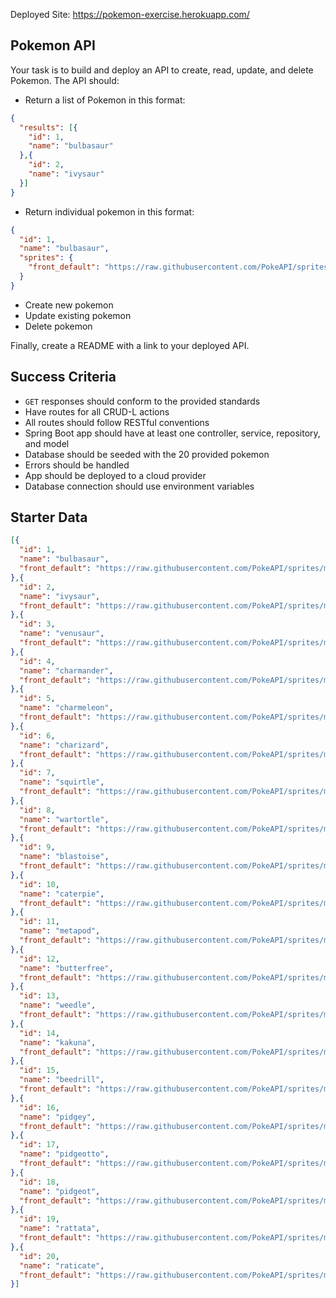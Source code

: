 Deployed Site: https://pokemon-exercise.herokuapp.com/



## Pokemon API

Your task is to build and deploy an API to create, read, update, and delete Pokemon. The API should:

* Return a list of Pokemon in this format:

```json
{
  "results": [{
    "id": 1,
    "name": "bulbasaur"
  },{
    "id": 2,
    "name": "ivysaur"
  }]
}
```

* Return individual pokemon in this format:

```json
{
  "id": 1,
  "name": "bulbasaur",
  "sprites": {
    "front_default": "https://raw.githubusercontent.com/PokeAPI/sprites/master/sprites/pokemon/1.png"
  }
}
```

* Create new pokemon
* Update existing pokemon
* Delete pokemon

Finally, create a README with a link to your deployed API.

## Success Criteria

* `GET` responses should conform to the provided standards
* Have routes for all CRUD-L actions
* All routes should follow RESTful conventions
* Spring Boot app should have at least one controller, service, repository, and model
* Database should be seeded with the 20 provided pokemon
* Errors should be handled
* App should be deployed to a cloud provider
* Database connection should use environment variables

## Starter Data

```json
[{
  "id": 1,
  "name": "bulbasaur",
  "front_default": "https://raw.githubusercontent.com/PokeAPI/sprites/master/sprites/pokemon/1.png"
},{
  "id": 2,
  "name": "ivysaur",
  "front_default": "https://raw.githubusercontent.com/PokeAPI/sprites/master/sprites/pokemon/2.png"
},{
  "id": 3,
  "name": "venusaur",
  "front_default": "https://raw.githubusercontent.com/PokeAPI/sprites/master/sprites/pokemon/3.png"
},{
  "id": 4,
  "name": "charmander",
  "front_default": "https://raw.githubusercontent.com/PokeAPI/sprites/master/sprites/pokemon/4.png"
},{
  "id": 5,
  "name": "charmeleon",
  "front_default": "https://raw.githubusercontent.com/PokeAPI/sprites/master/sprites/pokemon/5.png"
},{
  "id": 6,
  "name": "charizard",
  "front_default": "https://raw.githubusercontent.com/PokeAPI/sprites/master/sprites/pokemon/6.png"
},{
  "id": 7,
  "name": "squirtle",
  "front_default": "https://raw.githubusercontent.com/PokeAPI/sprites/master/sprites/pokemon/7.png"
},{
  "id": 8,
  "name": "wartortle",
  "front_default": "https://raw.githubusercontent.com/PokeAPI/sprites/master/sprites/pokemon/8.png"
},{
  "id": 9,
  "name": "blastoise",
  "front_default": "https://raw.githubusercontent.com/PokeAPI/sprites/master/sprites/pokemon/9.png"
},{
  "id": 10,
  "name": "caterpie",
  "front_default": "https://raw.githubusercontent.com/PokeAPI/sprites/master/sprites/pokemon/10.png"
},{
  "id": 11,
  "name": "metapod",
  "front_default": "https://raw.githubusercontent.com/PokeAPI/sprites/master/sprites/pokemon/11.png"
},{
  "id": 12,
  "name": "butterfree",
  "front_default": "https://raw.githubusercontent.com/PokeAPI/sprites/master/sprites/pokemon/12.png"
},{
  "id": 13,
  "name": "weedle",
  "front_default": "https://raw.githubusercontent.com/PokeAPI/sprites/master/sprites/pokemon/13.png"
},{
  "id": 14,
  "name": "kakuna",
  "front_default": "https://raw.githubusercontent.com/PokeAPI/sprites/master/sprites/pokemon/14.png"
},{
  "id": 15,
  "name": "beedrill",
  "front_default": "https://raw.githubusercontent.com/PokeAPI/sprites/master/sprites/pokemon/15.png"
},{
  "id": 16,
  "name": "pidgey",
  "front_default": "https://raw.githubusercontent.com/PokeAPI/sprites/master/sprites/pokemon/16.png"
},{
  "id": 17,
  "name": "pidgeotto",
  "front_default": "https://raw.githubusercontent.com/PokeAPI/sprites/master/sprites/pokemon/17.png"
},{
  "id": 18,
  "name": "pidgeot",
  "front_default": "https://raw.githubusercontent.com/PokeAPI/sprites/master/sprites/pokemon/18.png"
},{
  "id": 19,
  "name": "rattata",
  "front_default": "https://raw.githubusercontent.com/PokeAPI/sprites/master/sprites/pokemon/19.png"
},{
  "id": 20,
  "name": "raticate",
  "front_default": "https://raw.githubusercontent.com/PokeAPI/sprites/master/sprites/pokemon/20.png"
}]
```
